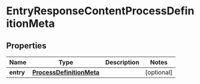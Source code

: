 # EntryResponseContentProcessDefinitionMeta

## Properties
Name | Type | Description | Notes
------------ | ------------- | ------------- | -------------
**entry** | [**ProcessDefinitionMeta**](ProcessDefinitionMeta.md) |  |  [optional]
